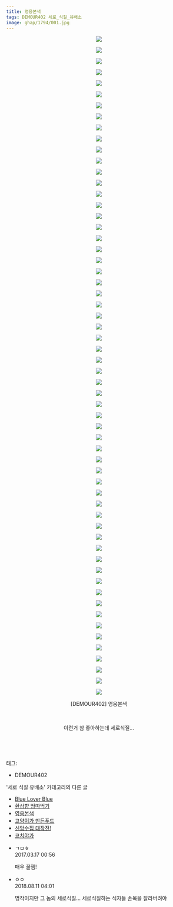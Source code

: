 ```yaml
---
title: 영웅본색
tags: DEMOUR402 세로_식질_유배소
image: ghap/1794/001.jpg
---
```

<div class="article">
<p style="text-align: center; clear: none; float: none;"><img src="{{ site.nasurl }}/ghap/1794/001.jpg"/></p>
<p style="text-align: center; clear: none; float: none;"><img src="{{ site.nasurl }}/ghap/1794/002.jpg"/></p>
<p style="text-align: center; clear: none; float: none;"><img src="{{ site.nasurl }}/ghap/1794/003.jpg"/></p>
<p style="text-align: center; clear: none; float: none;"><img src="{{ site.nasurl }}/ghap/1794/004.jpg"/></p>
<p style="text-align: center; clear: none; float: none;"><img src="{{ site.nasurl }}/ghap/1794/005.jpg"/></p>
<p style="text-align: center; clear: none; float: none;"><img src="{{ site.nasurl }}/ghap/1794/006.jpg"/></p>
<p style="text-align: center; clear: none; float: none;"><img src="{{ site.nasurl }}/ghap/1794/007.jpg"/></p>
<p style="text-align: center; clear: none; float: none;"><img src="{{ site.nasurl }}/ghap/1794/008.jpg"/></p>
<p style="text-align: center; clear: none; float: none;"><img src="{{ site.nasurl }}/ghap/1794/009.jpg"/></p>
<p style="text-align: center; clear: none; float: none;"><img src="{{ site.nasurl }}/ghap/1794/010.jpg"/></p>
<p style="text-align: center; clear: none; float: none;"><img src="{{ site.nasurl }}/ghap/1794/011.jpg"/></p>
<p style="text-align: center; clear: none; float: none;"><img src="{{ site.nasurl }}/ghap/1794/012.jpg"/></p>
<p style="text-align: center; clear: none; float: none;"><img src="{{ site.nasurl }}/ghap/1794/013.jpg"/></p>
<p style="text-align: center; clear: none; float: none;"><img src="{{ site.nasurl }}/ghap/1794/014.jpg"/></p>
<p style="text-align: center; clear: none; float: none;"><img src="{{ site.nasurl }}/ghap/1794/015.jpg"/></p>
<p style="text-align: center; clear: none; float: none;"><img src="{{ site.nasurl }}/ghap/1794/016.jpg"/></p>
<p style="text-align: center; clear: none; float: none;"><img src="{{ site.nasurl }}/ghap/1794/017.jpg"/></p>
<p style="text-align: center; clear: none; float: none;"><img src="{{ site.nasurl }}/ghap/1794/018.jpg"/></p>
<p style="text-align: center; clear: none; float: none;"><img src="{{ site.nasurl }}/ghap/1794/019.jpg"/></p>
<p style="text-align: center; clear: none; float: none;"><img src="{{ site.nasurl }}/ghap/1794/020.jpg"/></p>
<p style="text-align: center; clear: none; float: none;"><img src="{{ site.nasurl }}/ghap/1794/021.jpg"/></p>
<p style="text-align: center; clear: none; float: none;"><img src="{{ site.nasurl }}/ghap/1794/022.jpg"/></p>
<p style="text-align: center; clear: none; float: none;"><img src="{{ site.nasurl }}/ghap/1794/023.jpg"/></p>
<p style="text-align: center; clear: none; float: none;"><img src="{{ site.nasurl }}/ghap/1794/024.jpg"/></p>
<p style="text-align: center; clear: none; float: none;"><img src="{{ site.nasurl }}/ghap/1794/025.jpg"/></p>
<p style="text-align: center; clear: none; float: none;"><img src="{{ site.nasurl }}/ghap/1794/026.jpg"/></p>
<p style="text-align: center; clear: none; float: none;"><img src="{{ site.nasurl }}/ghap/1794/027.jpg"/></p>
<p style="text-align: center; clear: none; float: none;"><img src="{{ site.nasurl }}/ghap/1794/028.jpg"/></p>
<p style="text-align: center; clear: none; float: none;"><img src="{{ site.nasurl }}/ghap/1794/029.jpg"/></p>
<p style="text-align: center; clear: none; float: none;"><img src="{{ site.nasurl }}/ghap/1794/030.jpg"/></p>
<p style="text-align: center; clear: none; float: none;"><img src="{{ site.nasurl }}/ghap/1794/031.jpg"/></p>
<p style="text-align: center; clear: none; float: none;"><img src="{{ site.nasurl }}/ghap/1794/032.jpg"/></p>
<p style="text-align: center; clear: none; float: none;"><img src="{{ site.nasurl }}/ghap/1794/033.jpg"/></p>
<p style="text-align: center; clear: none; float: none;"><img src="{{ site.nasurl }}/ghap/1794/034.jpg"/></p>
<p style="text-align: center; clear: none; float: none;"><img src="{{ site.nasurl }}/ghap/1794/035.jpg"/></p>
<p style="text-align: center; clear: none; float: none;"><img src="{{ site.nasurl }}/ghap/1794/036.jpg"/></p>
<p style="text-align: center; clear: none; float: none;"><img src="{{ site.nasurl }}/ghap/1794/037.jpg"/></p>
<p style="text-align: center; clear: none; float: none;"><img src="{{ site.nasurl }}/ghap/1794/038.jpg"/></p>
<p style="text-align: center; clear: none; float: none;"><img src="{{ site.nasurl }}/ghap/1794/039.jpg"/></p>
<p style="text-align: center; clear: none; float: none;"><img src="{{ site.nasurl }}/ghap/1794/040.jpg"/></p>
<p style="text-align: center; clear: none; float: none;"><img src="{{ site.nasurl }}/ghap/1794/041.jpg"/></p>
<p style="text-align: center; clear: none; float: none;"><img src="{{ site.nasurl }}/ghap/1794/042.jpg"/></p>
<p style="text-align: center; clear: none; float: none;"><img src="{{ site.nasurl }}/ghap/1794/043.jpg"/></p>
<p style="text-align: center; clear: none; float: none;"><img src="{{ site.nasurl }}/ghap/1794/044.jpg"/></p>
<p style="text-align: center; clear: none; float: none;"><img src="{{ site.nasurl }}/ghap/1794/045.jpg"/></p>
<p style="text-align: center; clear: none; float: none;"><img src="{{ site.nasurl }}/ghap/1794/046.jpg"/></p>
<p style="text-align: center; clear: none; float: none;"><img src="{{ site.nasurl }}/ghap/1794/047.jpg"/></p>
<p style="text-align: center; clear: none; float: none;"><img src="{{ site.nasurl }}/ghap/1794/048.jpg"/></p>
<p style="text-align: center; clear: none; float: none;"><img src="{{ site.nasurl }}/ghap/1794/049.jpg"/></p>
<p style="text-align: center; clear: none; float: none;"><img src="{{ site.nasurl }}/ghap/1794/050.jpg"/></p>
<p style="text-align: center; clear: none; float: none;"><img src="{{ site.nasurl }}/ghap/1794/051.jpg"/></p>
<p style="text-align: center; clear: none; float: none;"><img src="{{ site.nasurl }}/ghap/1794/052.jpg"/></p>
<p style="text-align: center; clear: none; float: none;"><img src="{{ site.nasurl }}/ghap/1794/053.jpg"/></p>
<p style="text-align: center; clear: none; float: none;"><img src="{{ site.nasurl }}/ghap/1794/054.jpg"/></p>
<p style="text-align: center; clear: none; float: none;"><img src="{{ site.nasurl }}/ghap/1794/055.jpg"/></p>
<p style="text-align: center; clear: none; float: none;"><img src="{{ site.nasurl }}/ghap/1794/056.jpg"/></p>
<p style="text-align: center; clear: none; float: none;"><img src="{{ site.nasurl }}/ghap/1794/057.jpg"/></p>
<p style="text-align: center; clear: none; float: none;"><img src="{{ site.nasurl }}/ghap/1794/058.jpg"/></p>
<p style="text-align: center; clear: none; float: none;"><img src="{{ site.nasurl }}/ghap/1794/059.jpg"/></p>
<p style="text-align: center; clear: none; float: none;"><img src="{{ site.nasurl }}/ghap/1794/060.jpg"/></p>
<p style="text-align: center; clear: none; float: none;">[DEMOUR402] 영웅본색</p>
<p style="text-align: center; clear: none; float: none;"><br/></p>
<p style="text-align: center; clear: none; float: none;">이런거 참 좋아하는데 세로식질...</p>
<p style="text-align: center; clear: none; float: none;"><br/></p>
<p><br/></p>
</div><div class="tagTrail">
<p>태그: </p>
<ul>
<li>DEMOUR402</li>
</ul>
</div><div class="another">
<p>'세로 식질 유배소' 카테고리의 다른 글</p>
<ul>
<li><a href="/2016-08-27-ghap_1860">Blue Lover Blue</a></li>
<li><a href="/2016-08-26-ghap_1850">환상향 땅따먹기</a></li>
<li><a href="/2016-08-23-ghap_1794">영웅본색</a></li>
<li><a href="/2016-08-23-ghap_1792">고양이가 만든푸드</a></li>
<li><a href="/2016-08-21-ghap_1747">신앙수집 대작전!</a></li>
<li><a href="/2016-08-21-ghap_1740">코치야가</a></li>
</ul>
</div><div class="cb_module cb_fluid">
<div class="cb_wrt cb_profile">
<div class="comment">
<ul>
<li class="cb_thumb_off" id="comment14941420">
<div class="cb_comment_area">
<div class="cb_info_area">
<div class="cb_section">
<span class="cb_nick_name">ㄱㅁㅎ</span>
</div>
<div class="cb_section">
<span class="cb_date">2017.03.17 00:56 </span>
</div>
</div>
<div class="cb_dsc_comment">
<p class="cb_dsc">
											매우 꿀잼!
										</p>
</div>
</div></li>
<li class="cb_thumb_off" id="comment15305674">
<div class="cb_comment_area">
<div class="cb_info_area">
<div class="cb_section">
<span class="cb_nick_name">ㅇㅇ</span>
</div>
<div class="cb_section">
<span class="cb_date">2018.08.11 04:01 </span>
</div>
</div>
<div class="cb_dsc_comment">
<p class="cb_dsc">
											명작이지만 그 놈의 세로식질... 세로식질하는 식자들 손목을 잘라버려야
										</p>
</div>
</div></li>
</ul>
</div>
</div><!-- commentList close -->
</div>